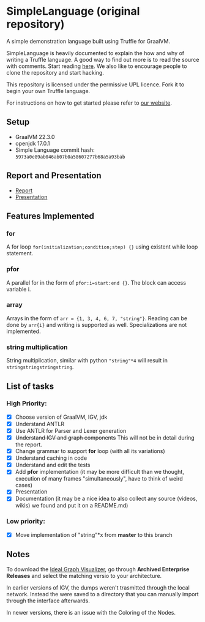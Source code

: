 # SimpleLanguage (original repository)

A simple demonstration language built using Truffle for GraalVM.

SimpleLanguage is heavily documented to explain the how and why of writing a
Truffle language. A good way to find out more is to read the source with
comments. Start reading [here](https://github.com/graalvm/simplelanguage/blob/master/language/src/main/java/com/oracle/truffle/sl/SLLanguage.java).
We also like to encourage people to clone the repository and start hacking.

This repository is licensed under the permissive UPL licence. Fork it to begin
your own Truffle language.

For instructions on how to get started please refer to [our website](http://www.graalvm.org/docs/graalvm-as-a-platform/implement-language/).

## Setup

* GraalVM 22.3.0
* openjdk 17.0.1
* Simple Language commit hash: ``5973a0e89ab046ab07b0a58607277b68a5a93bab``

## Report and Presentation

- [Report](https://www.overleaf.com/read/jhmbtccksphy)
- [Presentation](https://docs.google.com/presentation/d/180SOOgU7AM3QzzeV-GJFUiRrVMYZ3TZ0hQXyZMIWFXI/edit?usp=sharing)

## Features Implemented

### for

A for loop ``for(initialization;condition;step) {}`` using  existent while loop statement.

### pfor

A parallel for in the form of ``pfor:i=start:end {}``. The block can access variable i.

### array

Arrays in the form of ``arr = {1, 3, 4, 6, 7, "string"}``. Reading can be done by ``arr{i}`` and writing is supported as well. Specializations are not implemented.

### string multiplication

String multiplication, similar with python ``"string"*4`` will result in ``stringstringstringstring``.

## List of tasks

### High Priority:

* [X] Choose version of GraalVM, IGV, jdk
* [X] Understand ANTLR
* [X] Use ANTLR for Parser and Lexer generation
* [X] ~~Understand IGV and graph components~~ This will not be in detail during the report.
* [X] Change grammar to support **for** loop (with all its variations)
* [X] Understand caching in code
* [X] Understand and edit the tests
* [X] Add **pfor** implementation (it may be more difficult than we thought, execution of many frames "simultaneously", have to think of weird cases)
* [X] Presentation
* [X] Documentation (it may be a nice idea to also collect any source (videos, wikis) we found and put it on a README.md)

### Low priority:

* [X] Move implementation of "string"*x from **master** to this branch

## Notes

To download the [Ideal Graph Visualizer](https://www.graalvm.org/latest/tools/igv/), go through **Archived Enterprise Releases** and select the matching versio to your architecture.

In earlier versions of IGV, the dumps weren't trasmitted through the local network. Instead the were saved to a directory that you can manually import through the interface afterwards.

In newer versions, there is an issue with the Coloring of the Nodes.
